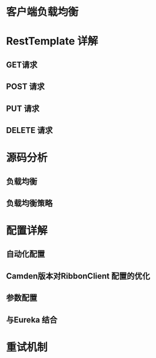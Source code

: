 # 客户端负载均衡



# RestTemplate 详解

## GET请求

## POST 请求

## PUT 请求

## DELETE 请求



# 源码分析

## 负载均衡

## 负载均衡策略



# 配置详解

## 自动化配置

## Camden版本对RibbonClient 配置的优化

## 参数配置

## 与Eureka 结合



# 重试机制



